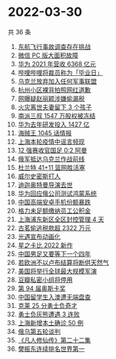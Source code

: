 # 2022-03-30

共 36 条

<!-- BEGIN ZHIHUSEARCH -->
<!-- 最后更新时间 Wed Mar 30 2022 22:11:34 GMT+0800 (China Standard Time) -->
1. [东航飞行事故调查存在挑战](https://www.zhihu.com/search?q=东航飞行事故调查)
1. [微信 PC 版大面积故障](https://www.zhihu.com/search?q=微信故障)
1. [华为 2021 年营收 6368 亿元](https://www.zhihu.com/search?q=华为业绩说明会)
1. [哔哩哔哩将裁员称为「毕业日」](https://www.zhihu.com/search?q=哔哩哔哩)
1. [乌克兰放弃加入任何军事联盟](https://www.zhihu.com/search?q=乌克兰)
1. [杭州小区裸背拍照网红道歉](https://www.zhihu.com/search?q=裸背拍照道歉)
1. [网曝疑赵丽颖涉嫌偷漏税](https://www.zhihu.com/search?q=赵丽颖)
1. [火灾离世夫妻留下 3 个孩子](https://www.zhihu.com/search?q=南京火灾夫妻)
1. [南派三叔 1547 万股权被冻结](https://www.zhihu.com/search?q=南派三叔)
1. [华为去年研发投入 1427 亿](https://www.zhihu.com/search?q=华为研发投入)
1. [海贼王 1045 话情报](https://www.zhihu.com/search?q=海贼王)
1. [上海本轮疫情中谣言频现](https://www.zhihu.com/search?q=上海疫情谣言)
1. [12 强赛收官国足 0:2 阿曼](https://www.zhihu.com/search?q=国足)
1. [俄军抵达乌克兰作战前线](https://www.zhihu.com/search?q=俄军抵达乌克兰作战前线)
1. [杜兰特 41+11 篮网胜活塞](https://www.zhihu.com/search?q=篮网)
1. [威尔史密斯打人](https://www.zhihu.com/search?q=威尔史密斯)
1. [迪迦奥特曼导演去世](https://www.zhihu.com/search?q=迪迦奥特曼)
1. [华为回应俄公司测试鸿蒙系统](https://www.zhihu.com/search?q=测试鸿蒙系统)
1. [中国高端安卓手机份额暴跌](https://www.zhihu.com/search?q=高端安卓手机)
1. [格力未足额缴纳员工公积金](https://www.zhihu.com/search?q=董明珠回应公积金)
1. [上海浦东新区全区封控管理 4 天](https://www.zhihu.com/search?q=上海浦东)
1. [古茗偷逃税款超 2322 万元](https://www.zhihu.com/search?q=古茗)
1. [光遇宣布动画化](https://www.zhihu.com/search?q=光遇动画)
1. [星之卡比 2022 新作](https://www.zhihu.com/search?q=星之卡比探索发现)
1. [中国男足又要等下一个四年](https://www.zhihu.com/search?q=中国男足)
1. [若欧洲不以卢布结算将断供天然气](https://www.zhihu.com/search?q=俄罗斯断供)
1. [美国将举行全球最大规模军演](https://www.zhihu.com/search?q=美国军演)
1. [豆瓣私密小组将停用](https://www.zhihu.com/search?q=豆瓣私密小组)
1. [第 94 届奥斯卡奖](https://www.zhihu.com/search?q=奥斯卡奖)
1. [中国留学生入澳遭无端盘查](https://www.zhihu.com/search?q=中国留学生入澳)
1. [克莱 25 分勇士负奇才](https://www.zhihu.com/search?q=勇士)
1. [勇士负灰熊遭遇 3 连败](https://www.zhihu.com/search?q=勇士)
1. [上海新增本土确诊 50 例](https://www.zhihu.com/search?q=上海新增)
1. [俄乌第五轮谈判](https://www.zhihu.com/search?q=第五轮谈判)
1. [《凡人修仙传》第二十二集](https://www.zhihu.com/search?q=凡人修仙传)
1. [樊振东连续排名世界第一](https://www.zhihu.com/search?q=樊振东)
<!-- END ZHIHUSEARCH -->
